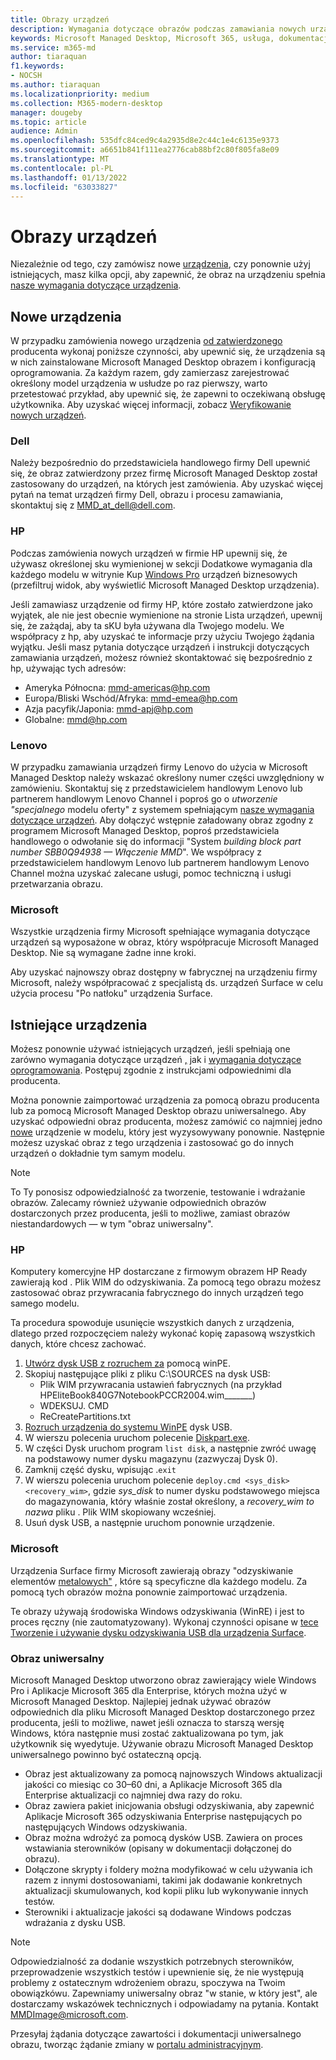 ```yaml
---
title: Obrazy urządzeń
description: Wymagania dotyczące obrazów podczas zamawiania nowych urządzeń lub ponownego korzystania z istniejących urządzeń
keywords: Microsoft Managed Desktop, Microsoft 365, usługa, dokumentacja
ms.service: m365-md
author: tiaraquan
f1.keywords:
- NOCSH
ms.author: tiaraquan
ms.localizationpriority: medium
ms.collection: M365-modern-desktop
manager: dougeby
ms.topic: article
audience: Admin
ms.openlocfilehash: 535dfc84ced9c4a2935d8e2c44c1e4c6135e9373
ms.sourcegitcommit: a6651b841f111ea2776cab88bf2c80f805fa8e09
ms.translationtype: MT
ms.contentlocale: pl-PL
ms.lasthandoff: 01/13/2022
ms.locfileid: "63033827"
---
```

# <a name="device-images"></a>Obrazy urządzeń


Niezależnie od tego, czy zamówisz [](#existing-devices) nowe [urządzenia](#new-devices), czy ponownie użyj istniejących, masz kilka opcji, aby zapewnić, że obraz na urządzeniu spełnia [nasze wymagania dotyczące urządzenia](device-requirements.md#check-hardware-requirements).

## <a name="new-devices"></a>Nowe urządzenia
W przypadku zamówienia nowego urządzenia [od zatwierdzonego](device-requirements.md#minimum-requirements) producenta wykonaj poniższe czynności, aby upewnić się, że urządzenia są w nich zainstalowane Microsoft Managed Desktop obrazem i konfiguracją oprogramowania. Za każdym razem, gdy zamierzasz zarejestrować określony model urządzenia w usłudze po raz pierwszy, warto przetestować przykład, aby upewnić się, że zapewni to oczekiwaną obsługę użytkownika. Aby uzyskać więcej informacji, zobacz [Weryfikowanie nowych urządzeń](/microsoft-365/managed-desktop/get-started/validate-device).

### <a name="dell"></a>Dell
Należy bezpośrednio do przedstawiciela handlowego firmy Dell upewnić się, że obraz zatwierdzony przez firmę Microsoft Managed Desktop został zastosowany do urządzeń, na których jest zamówienia. Aby uzyskać więcej pytań na temat urządzeń firmy Dell, obrazu i procesu zamawiania, skontaktuj się z MMD_at_dell@dell.com.

### <a name="hp"></a>HP 
Podczas zamówienia nowych urządzeń w firmie HP upewnij się, że używasz określonej sku wymienionej w sekcji Dodatkowe wymagania dla każdego modelu w witrynie Kup [Windows Pro](https://www.microsoft.com/windows/business/devices#view-all-filter) urządzeń biznesowych (przefiltruj widok, aby wyświetlić Microsoft Managed Desktop urządzenia).

Jeśli zamawiasz urządzenie od firmy HP, które zostało zatwierdzone jako wyjątek, ale [](customizing.md) nie jest obecnie wymienione na stronie Lista urządzeń, upewnij się, że zażądaj, aby ta sKU była używana dla Twojego modelu. We współpracy z hp, aby uzyskać te informacje przy użyciu Twojego żądania wyjątku. Jeśli masz pytania dotyczące urządzeń i instrukcji dotyczących zamawiania urządzeń, możesz również skontaktować się bezpośrednio z hp, używając tych adresów:
 
- Ameryka Północna: mmd-americas@hp.com
- Europa/Bliski Wschód/Afryka: mmd-emea@hp.com
- Azja pacyfik/Japonia: mmd-apj@hp.com
- Globalne: mmd@hp.com

### <a name="lenovo"></a>Lenovo
W przypadku zamawiania urządzeń firmy Lenovo do użycia w Microsoft Managed Desktop należy wskazać określony numer części uwzględniony w zamówieniu. Skontaktuj się z przedstawicielem handlowym Lenovo lub partnerem handlowym Lenovo Channel i poproś go o *utworzenie "specjalnego* modelu oferty" z systemem spełniającym [nasze wymagania dotyczące urządzeń](device-requirements.md#minimum-requirements). Aby dołączyć wstępnie załadowany obraz zgodny z programem Microsoft Managed Desktop, poproś przedstawiciela handlowego o odwołanie się do informacji "System *building block part number SBB0Q94938 — Włączenie MMD*". We współpracy z przedstawicielem handlowym Lenovo lub partnerem handlowym Lenovo Channel można uzyskać zalecane usługi, pomoc techniczną i usługi przetwarzania obrazu.

### <a name="microsoft"></a>Microsoft
Wszystkie urządzenia firmy Microsoft spełniające wymagania dotyczące urządzeń są wyposażone w obraz, który współpracuje Microsoft Managed Desktop. Nie są wymagane żadne inne kroki.

Aby uzyskać najnowszy obraz dostępny w fabrycznej na urządzeniu firmy Microsoft, należy współpracować z specjalistą ds. urządzeń Surface w celu użycia procesu "Po natłoku" urządzenia Surface.

## <a name="existing-devices"></a>Istniejące urządzenia

Możesz ponownie używać istniejących urządzeń, jeśli spełniają one zarówno wymagania dotyczące urządzeń  [,](device-requirements.md#minimum-requirements) jak i [wymagania dotyczące oprogramowania](device-requirements.md#installed-software). Postępuj zgodnie z instrukcjami odpowiednimi dla producenta.

Można ponownie zaimportować urządzenia za pomocą obrazu producenta lub za pomocą Microsoft Managed Desktop obrazu uniwersalnego. Aby uzyskać odpowiedni obraz producenta, możesz zamówić co najmniej jedno [nowe](#new-devices) urządzenie w modelu, który jest wyzysowywany ponownie. Następnie możesz uzyskać obraz z tego urządzenia i zastosować go do innych urządzeń o dokładnie tym samym modelu.

> [!NOTE]
> To Ty ponosisz odpowiedzialność za tworzenie, testowanie i wdrażanie obrazów. Zalecamy również używanie odpowiednich obrazów dostarczonych przez producenta, jeśli to możliwe, zamiast obrazów niestandardowych — w tym "obraz uniwersalny".

### <a name="hp"></a>HP

Komputery komercyjne HP dostarczane z firmowym obrazem HP Ready zawierają kod . Plik WIM do odzyskiwania. Za pomocą tego obrazu możesz zastosować obraz przywracania fabrycznego do innych urządzeń tego samego modelu.

Ta procedura spowoduje usunięcie wszystkich danych z urządzenia, dlatego przed rozpoczęciem należy wykonać kopię zapasową wszystkich danych, które chcesz zachować.

1. [Utwórz dysk USB z rozruchem za](/windows-hardware/manufacture/desktop/winpe-create-usb-bootable-drive) pomocą winPE.
2. Skopiuj następujące pliki z pliku C:\\SOURCES na dysk USB:
    - Plik WIM przywracania ustawień fabrycznych (na przykład HPEliteBook840G7NotebookPCCR2004.wim\_\_\_\_\_\_\_)
    - WDEKSUJ. CMD
    - ReCreatePartitions.txt
3. [Rozruch urządzenia do systemu WinPE](https://store.hp.com/us/en/tech-takes/how-to-boot-from-usb-drive-on-windows-10-pcs) dysk USB.
4. W wierszu polecenia uruchom polecenie [Diskpart.exe](/windows-server/administration/windows-commands/diskpart#additional-references).
5. W części Dysk uruchom program `list disk`, a następnie zwróć uwagę na podstawowy numer dysku magazynu (zazwyczaj Dysk 0).
6. Zamknij część dysku, wpisując .`exit`
7. W wierszu polecenia uruchom polecenie `deploy.cmd <sys_disk> <recovery_wim>`, gdzie *sys_disk* to numer dysku podstawowego miejsca do magazynowania, który właśnie został określony, a *recovery_wim to nazwa* pliku . Plik WIM skopiowany wcześniej.
8. Usuń dysk USB, a następnie uruchom ponownie urządzenie.

### <a name="microsoft"></a>Microsoft 

Urządzenia Surface firmy Microsoft zawierają obrazy "odzyskiwanie elementów [metalowych"](https://support.microsoft.com/en-us/surfacerecoveryimage) , które są specyficzne dla każdego modelu. Za pomocą tych obrazów można ponownie zaimportować urządzenia.

Te obrazy używają środowiska Windows odzyskiwania (WinRE) i jest to proces ręczny (nie zautomatyzowany). Wykonaj czynności opisane w [tece Tworzenie i używanie dysku odzyskiwania USB dla urządzenia Surface](https://support.microsoft.com/surface/creating-and-using-a-usb-recovery-drive-for-surface-677852e2-ed34-45cb-40ef-398fc7d62c07).


### <a name="universal-image"></a>Obraz uniwersalny
Microsoft Managed Desktop utworzono obraz zawierający wiele Windows Pro i Aplikacje Microsoft 365 dla Enterprise, których można użyć w Microsoft Managed Desktop. Najlepiej jednak używać obrazów odpowiednich dla pliku Microsoft Managed Desktop dostarczonego przez producenta, jeśli to możliwe, nawet jeśli oznacza to starszą wersję Windows, która następnie musi zostać zaktualizowana po tym, jak użytkownik się wyedytuje. Używanie obrazu Microsoft Managed Desktop uniwersalnego powinno być ostateczną opcją.

- Obraz jest aktualizowany za pomocą najnowszych Windows aktualizacji jakości co miesiąc co 30–60 dni, a Aplikacje Microsoft 365 dla Enterprise aktualizacji co najmniej dwa razy do roku.
- Obraz zawiera pakiet inicjowania obsługi odzyskiwania, aby zapewnić Aplikacje Microsoft 365 odzyskiwania Enterprise następujących po następujących Windows odzyskiwania.
- Obraz można wdrożyć za pomocą dysków USB. Zawiera on proces wstawiania sterowników (opisany w dokumentacji dołączonej do obrazu).
- Dołączone skrypty i foldery można modyfikować w celu używania ich razem z innymi dostosowaniami, takimi jak dodawanie konkretnych aktualizacji skumulowanych, kod kopii pliku lub wykonywanie innych testów.
- Sterowniki i aktualizacje jakości są dodawane Windows podczas wdrażania z dysku USB.

> [!NOTE]
> Odpowiedzialność za dodanie wszystkich potrzebnych sterowników, przeprowadzenie wszystkich testów i upewnienie się, że nie występują problemy z ostatecznym wdrożeniem obrazu, spoczywa na Twoim obowiązkówu. Zapewniamy uniwersalny obraz "w stanie, w który jest", ale dostarczamy wskazówek technicznych i odpowiadamy na pytania. Kontakt MMDImage@microsoft.com.

Przesyłaj żądania dotyczące zawartości i dokumentacji uniwersalnego obrazu, tworząc żądanie zmiany w [portalu administracyjnym](../get-started/access-admin-portal.md).


